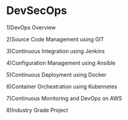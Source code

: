 # DevSecOps

1)DevOps Overview

2)Source Code Management using GIT

3)Continuous Integration using Jenkins

4)Configuration Management using Ansible

5)Continuous Deployment using Docker

6)Container Orchestration using Kubernetes

7)Continuous Monitoring and DevOps on AWS

8)Industry Grade Project
